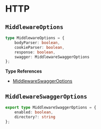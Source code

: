 # HTTP

## `MiddlewareOptions`

```typescript
type MiddlewareOptions = {
    bodyParser: boolean,
    cookieParser: boolean,
    response: boolean,
    swagger: MiddlewareSwaggerOptions
};
```
**Type References**
- [MiddlewareSwaggerOptions](#middlewareswaggeroptions)

## `MiddlewareSwaggerOptions`

```typescript
export type MiddlewareSwaggerOptions = {
    enabled: boolean,
    directory?: string
};
```
